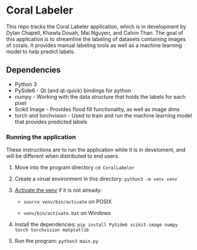 # Coral Labeler
This repo tracks the Coral Labeler application, which is in development by Dylan Chapell, Khawla Douah, Mai Nguyen, and Calvin Than. The goal of this application is to streamline the labeling of datasets containing images of corals. It provides manual labeling tools as well as a machine learning model to help predict labels.

## Dependencies
- Python 3
- PySide6 - Qt (and qt-quick) bindings for python
- numpy - Working with the data structure that holds the labels for each pixel
- Scikit Image - Provides flood fill functionality, as well as image dims
- torch and torchvision - Used to train and run the machine learning model that provides predicted labels

### Running the application
These instructions are to run the application while it is in develoment, and will be different when distributed to end users.

1. Move into the program directory `cd CoralLabeler`

2. Create a virual environment in this directory: `python3 -m venv venv`

3. [Activate the venv](https://docs.python.org/3/library/venv.html#how-venvs-work) if it is not already: 

    - `source venv/bin/activate` on POSIX

    - `venv/bin/activate.bat` on Windows

4. Install the dependencies: `pip install PySide6 scikit-image numpy torch torchvision matplotlib`

5. Run the program: `python3 main.py`

